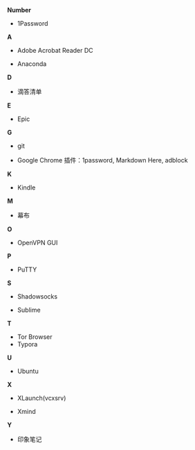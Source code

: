 **Number**

- 1Password

**A**

- Adobe Acrobat Reader DC

- Anaconda

**D**

- 滴答清单

**E**

- Epic

**G**

- git

- Google Chrome
插件：1password, Markdown Here, adblock

**K**

- Kindle

**M**

- 幕布

**O**

- OpenVPN GUI

**P**

- PuTTY

**S**

- Shadowsocks

- Sublime


**T**

- Tor Browser
- Typora

**U**

- Ubuntu

**X**

- XLaunch(vcxsrv)

- Xmind

**Y**

- 印象笔记
